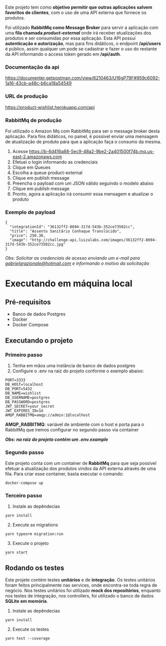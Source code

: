 Este projeto tem como **objetivo permitir que outras aplicações salvem favoritos de clientes**, com o uso de uma API externa que fornece os produtos. 

Foi utilizado **RabbitMq como Message Broker** para servir a aplicação com uma **fila chamada ***product-external***** onde irá receber atualizações dos produtos e ser consumidas por essa aplicação. 
Esta API possuí **autenticação e autorização**, mas para fins didáticos, o endpoint **/api/users** é público, assim qualquer um pode se cadastrar e fazer o uso do restante da API informando o access token gerado em **/api/auth**.
### Documentação da api
https://documenter.getpostman.com/view/6210463/U16gP79F#959c6092-1a16-43cb-a48c-b6ca18a54549

### URL de produção
https://product-wishlist.herokuapp.com/api

### RabbitMq de produção
Foi utilizado o Amazon Mq com RabbitMq para ser o message broker desta aplicação. Para fins didáticos, no painel, é possível enviar uma mensagem de atualização de produto para que a aplicação faça o consumo da mesma.

1. Acesse
https://b-6d416a88-5ec9-48a2-9be2-2a401500f74b.mq.us-east-2.amazonaws.com
2. Efetuei o login informando as credenciais
3. Clique em Queues
4. Escolha a queue product-external
5. Clique em publish message
6. Preencha o payload com um JSON válido seguindo o modelo abaixo
7. Clique em publish message
8. Pronto, agora a aplicação irá consumir essa mensagem e atualizar o produto

### Exemplo de payload
```
{
  "integrationId": "36132ff2-8694-317d-543b-352ce73502cc",
  "title": "Assento Sanitário Conhaque Translúcido",
  "price": 250.30,
  "image": "http://challenge-api.luizalabs.com/images/36132ff2-8694-317d-543b-352ce73502cc.jpg"
}
```
*Obs: Solicitar as credenciais de acesso enviando um e-mail para gabrielgrazionale@hotmail.com e informando o motivo da solicitação*
# Executando em máquina local
## Pré-requisitos
- Banco de dados Postgres 
- Docker
- Docker Compose
## Executando o projeto
### Primeiro passo
1. Tenha em mãos uma instância de banco de dados postgres
1. Configure o .env na raiz do projeto conforme o exemplo abaixo:
```
PORT=3333
DB_HOST=localhost
DB_PORT=5432
DB_NAME=wishlist
DB_USERNAME=postgres
DB_PASSWORD=postgres
JWT_SECRET=your_secret
JWT_EXPIRES_IN=1d
AMQP_RABBITMQ=amqp://admin:1@localhost
```
**AMQP_RABBITMQ**: variável de ambiente com o host e porta para o RabbitMq que iremos configurar no segundo passo via container

***Obs: na raiz do projeto contém um .env.example***

### Segundo passo
Este projeto conta com um container de **RabbitMq** para que seja possível efetuar a atualização dos produtos vindos da API externa através de uma fila.
Para criar esse container, basta executar o comando:
```
docker-compose up
```
### Terceiro passo
1. Instale as depêndecias
```
yarn install
```
2. Execute as migrations
```
yarn typeorm migration:run
```
3. Execute o projeto
```
yarn start
```
## Rodando os testes
Este projete contém testes **unitários** e de **integração**. Os testes unitários foram feitos principalmente nas services, onde encontra-se toda regra de negócio. Nos testes unitários foi utilizado **mock dos repositórios**, enquanto nos testes de integração, nos controllers, foi utilizado o banco de dados **SQLite em memória**.

1. Instale as depêndecias
```
yarn install
```
2. Execute os testes
```
yarn test --coverage
```